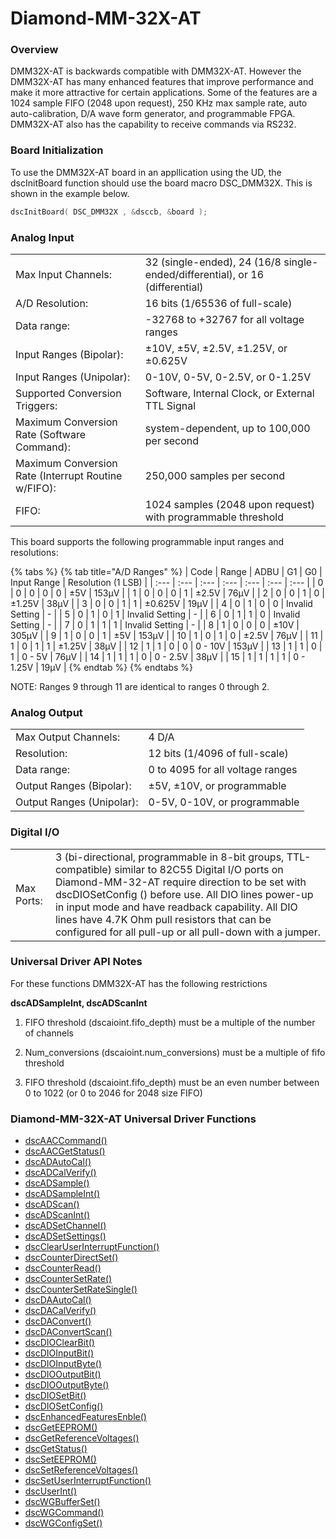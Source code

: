 # Diamond-MM-32X-AT

### Overview

DMM32X-AT is backwards compatible with DMM32X-AT. However the DMM32X-AT has many enhanced features that improve performance and make it more attractive for certain applications. Some of the features are a 1024 sample FIFO \(2048 upon request\), 250 KHz max sample rate, auto auto-calibration, D/A wave form generator, and programmable FPGA. DMM32X-AT also has the capability to receive commands via RS232.

### Board Initialization

To use the DMM32X-AT board in an appllication using the UD, the dscInitBoard function should use the board macro DSC\_DMM32X. This is shown in the example below.

```c
dscInitBoard( DSC_DMM32X , &dsccb, &board );
```

### Analog Input

|  |  |
| :--- | :--- |
| Max Input Channels: | 32 \(single-ended\), 24 \(16/8 single-ended/differential\), or 16 \(differential\) |
| A/D Resolution: | 16 bits \(1/65536 of full-scale\) |
| Data range: | -32768 to +32767 for all voltage ranges |
| Input Ranges \(Bipolar\): | ±10V, ±5V, ±2.5V, ±1.25V, or ±0.625V |
| Input Ranges \(Unipolar\): | 0-10V, 0-5V, 0-2.5V, or 0-1.25V |
| Supported Conversion Triggers: | Software, Internal Clock, or External TTL Signal |
| Maximum Conversion Rate \(Software Command\): | system-dependent, up to 100,000 per second |
| Maximum Conversion Rate \(Interrupt Routine w/FIFO\): | 250,000 samples per second |
| FIFO: | 1024 samples \(2048 upon request\) with programmable threshold |

This board supports the following programmable input ranges and resolutions:

{% tabs %}
{% tab title="A/D Ranges" %}
| Code | Range | ADBU | G1 | G0 | Input Range | Resolution \(1 LSB\) |
| :--- | :--- | :--- | :--- | :--- | :--- | :--- |
| 0 | 0 | 0 | 0 | 0 | ±5V | 153μV |
| 1 | 0 | 0 | 0 | 1 | ±2.5V | 76μV |
| 2 | 0 | 0 | 1 | 0 | ±1.25V | 38μV |
| 3 | 0 | 0 | 1 | 1 | ±0.625V | 19μV |
| 4 | 0 | 1 | 0 | 0 | Invalid Setting | - |
| 5 | 0 | 1 | 0 | 1 | Invalid Setting | - |
| 6 | 0 | 1 | 1 | 0 | Invalid Setting | - |
| 7 | 0 | 1 | 1 | 1 | Invalid Setting | - |
| 8 | 1 | 0 | 0 | 0 | ±10V | 305μV |
| 9 | 1 | 0 | 0 | 1 | ±5V | 153μV |
| 10 | 1 | 0 | 1 | 0 | ±2.5V | 76μV |
| 11 | 1 | 0 | 1 | 1 | ±1.25V | 38μV |
| 12 | 1 | 1 | 0 | 0 | 0 - 10V | 153μV |
| 13 | 1 | 1 | 0 | 1 | 0 - 5V | 76μV |
| 14 | 1 | 1 | 1 | 0 | 0 - 2.5V | 38μV |
| 15 | 1 | 1 | 1 | 1 | 0 - 1.25V | 19μV |
{% endtab %}
{% endtabs %}

NOTE: Ranges 9 through 11 are identical to ranges 0 through 2.

### Analog Output

|  |  |
| :--- | :--- |
| Max Output Channels: | 4 D/A |
| Resolution: | 12 bits \(1/4096 of full-scale\) |
| Data range: | 0 to 4095 for all voltage ranges |
| Output Ranges \(Bipolar\): | ±5V, ±10V, or programmable |
| Output Ranges \(Unipolar\): | 0-5V, 0-10V, or programmable |

### Digital I/O

|  |  |
| :--- | :--- |
| Max Ports: | 3 \(bi-directional, programmable in 8-bit groups, TTL-compatible\) similar to 82C55 Digital I/O ports on Diamond-MM-32-AT require direction to be set with dscDIOSetConfig \(\) before use. All DIO lines power-up in input mode and have readback capability. All DIO lines have 4.7K Ohm pull resistors that can be configured for all pull-up or all pull-down with a jumper. |

### Universal Driver API Notes

For these functions DMM32X-AT has the following restrictions

**dscADSampleInt, dscADScanInt**

1. FIFO threshold \(dscaioint.fifo\_depth\) must be a multiple of the number of channels 

2. Num\_conversions \(dscaioint.num\_conversions\) must be a multiple of fifo threshold 

3. FIFO threshold \(dscaioint.fifo\_depth\) must be an even number between 0 to 1022 \(or 0 to 2046 for 2048 size FIFO\)

### Diamond-MM-32X-AT Universal Driver Functions

* [dscAACCommand\(\) ](../14.-universal-driver-apis/dscaaccommand.md)
* [dscAACGetStatus\(\) ](../14.-universal-driver-apis/dscaacgetstatus.md)
* [dscADAutoCal\(\) ](../14.-universal-driver-apis/dscadautocal.md)
* [dscADCalVerify\(\) ](../14.-universal-driver-apis/dscadcalverify.md)
* [dscADSample\(\) ](../14.-universal-driver-apis/dscadsample.md)
* [dscADSampleInt\(\) ](../14.-universal-driver-apis/dscadsampleint.md)
* [dscADScan\(\)](../14.-universal-driver-apis/dscadscan.md) 
* [dscADScanInt\(\) ](../14.-universal-driver-apis/dscadscanint.md)
* [dscADSetChannel\(\) ](../14.-universal-driver-apis/dscadsetchannel.md)
* [dscADSetSettings\(\) ](../14.-universal-driver-apis/dscadsetsettings.md)
* [dscClearUserInterruptFunction\(\) ](../14.-universal-driver-apis/dscclearuserinterruptfunction.md)
* [dscCounterDirectSet\(\) ](../14.-universal-driver-apis/dsccounterdirectset.md)
* [dscCounterRead\(\) ](../14.-universal-driver-apis/dsccounterread.md)
* [dscCounterSetRate\(\) ](../14.-universal-driver-apis/dsccountersetrate.md)
* [dscCounterSetRateSingle\(\) ](../14.-universal-driver-apis/dsccountersetratesingle.md)
* [dscDAAutoCal\(\) ](../14.-universal-driver-apis/dscdaautocal.md)
* [dscDACalVerify\(\)](../14.-universal-driver-apis/dscdacalverify.md) 
* [dscDAConvert\(\) ](../14.-universal-driver-apis/dscdaconvert.md)
* [dscDAConvertScan\(\) ](../14.-universal-driver-apis/dscdaconvertscan.md)
* [dscDIOClearBit\(\) ](../14.-universal-driver-apis/dscdioclearbit.md)
* [dscDIOInputBit\(\) ](../14.-universal-driver-apis/dscdioinputbit.md)
* [dscDIOInputByte\(\)](../14.-universal-driver-apis/dscdioinputbyte.md) 
* [dscDIOOutputBit\(\) ](../14.-universal-driver-apis/dscdiooutputbit.md)
* [dscDIOOutputByte\(\) ](../14.-universal-driver-apis/dscdiooutputbyte.md)
* [dscDIOSetBit\(\) ](../14.-universal-driver-apis/dscdiosetbit.md)
* [dscDIOSetConfig\(\)](../14.-universal-driver-apis/dscdiosetconfig.md) 
* [dscEnhancedFeaturesEnble\(\) ](../14.-universal-driver-apis/dscenhancedfeaturesenble.md)
* [dscGetEEPROM\(\) ](../14.-universal-driver-apis/dscgeteeprom.md)
* [dscGetReferenceVoltages\(\) ](../14.-universal-driver-apis/dscgetreferencevoltages.md)
* [dscGetStatus\(\) ](../14.-universal-driver-apis/dscgetstatus.md)
* [dscSetEEPROM\(\) ](../14.-universal-driver-apis/dscseteeprom.md)
* [dscSetReferenceVoltages\(\) ](../14.-universal-driver-apis/dscsetreferencevoltages.md)
* [dscSetUserInterruptFunction\(\)](../14.-universal-driver-apis/dscsetuserinterruptfunction.md) 
* [dscUserInt\(\) ](../14.-universal-driver-apis/dscuserint.md)
* [dscWGBufferSet\(\) ](../14.-universal-driver-apis/dscwgbufferset.md)
* [dscWGCommand\(\)](../14.-universal-driver-apis/dscwgcommand.md) 
* [dscWGConfigSet\(\)](../14.-universal-driver-apis/dscwgconfigset.md)

